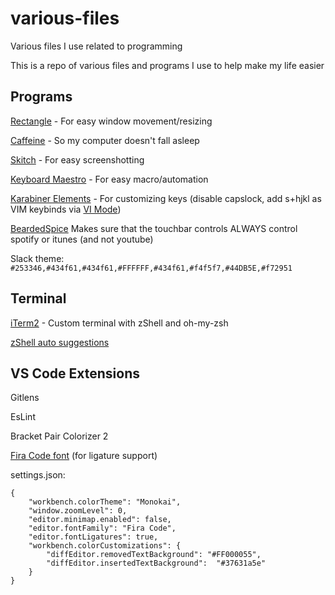# various-files
Various files I use related to programming

This is a repo of various files and programs I use to help make my life easier

## Programs ##

<a href="https://rectangleapp.com/">Rectangle</a> - For easy window movement/resizing

<a href="http://lightheadsw.com/caffeine/">Caffeine</a> - So my computer doesn't fall asleep

<a href="https://evernote.com/products/skitch">Skitch</a> - For easy screenshotting

<a href="https://www.keyboardmaestro.com/main/">Keyboard Maestro</a> - For easy macro/automation

<a href="https://pqrs.org/osx/karabiner/">Karabiner Elements<a> - For customizing keys (disable capslock, add s+hjkl as VIM keybinds via <a href="https://ke-complex-modifications.pqrs.org/#vi_mode">VI Mode</a>)
  
<a href="http://beardedspice.github.io/">BeardedSpice</a> Makes sure that the touchbar controls ALWAYS control spotify or itunes (and not youtube)



Slack theme: `#253346,#434f61,#434f61,#FFFFFF,#434f61,#f4f5f7,#44DB5E,#f72951`
  
## Terminal
  
<a href="https://www.iterm2.com/">iTerm2</a> - Custom terminal with zShell and oh-my-zsh

<a href="https://github.com/zsh-users/zsh-autosuggestions">zShell auto suggestions</a>



## VS Code Extensions ##
Gitlens 

EsLint

Bracket Pair Colorizer 2

<a href="https://github.com/tonsky/FiraCode">Fira Code font</a> (for ligature support)

settings.json: 
```
{
    "workbench.colorTheme": "Monokai",
    "window.zoomLevel": 0,
    "editor.minimap.enabled": false,
    "editor.fontFamily": "Fira Code",
    "editor.fontLigatures": true,
    "workbench.colorCustomizations": {
        "diffEditor.removedTextBackground": "#FF000055",
        "diffEditor.insertedTextBackground":  "#37631a5e"
    }
}
```
